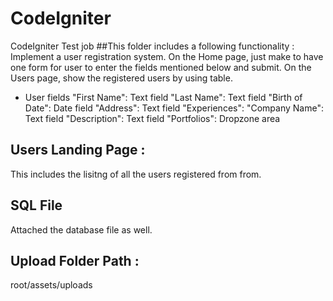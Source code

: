 # CodeIgniter
CodeIgniter Test job
##This folder includes a following functionality : 
Implement a user registration system.
On the Home page, just make to have one form for user to enter the fields mentioned below and submit.
On the Users page, show the registered users by using table.
- User fields
   "First Name": Text field
   "Last Name": Text field
   "Birth of Date": Date field
   "Address": Text field
   "Experiences":
      "Company Name": Text field
	  "Description": Text field
   "Portfolios": Dropzone area

## Users Landing Page : 
This includes the lisitng of all the users registered from from.

## SQL File
Attached the database file as well.

## Upload Folder Path :
root/assets/uploads